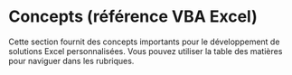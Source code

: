 
# Concepts (référence VBA Excel)

Cette section fournit des concepts importants pour le développement de solutions Excel personnalisées. Vous pouvez utiliser la table des matières pour naviguer dans les rubriques.


